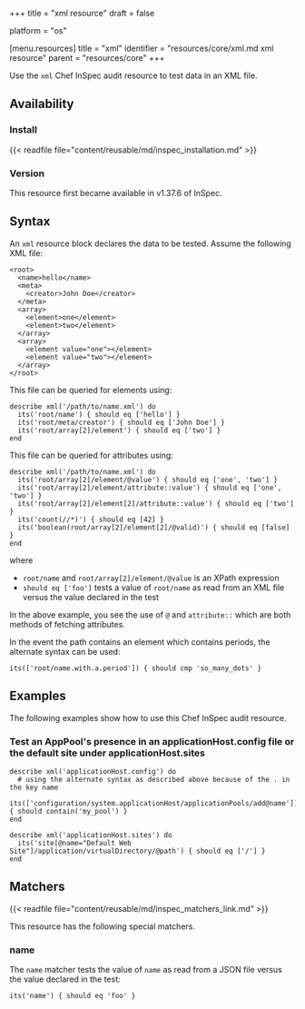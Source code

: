 +++
title = "xml resource"
draft = false

platform = "os"

[menu.resources]
    title = "xml"
    identifier = "resources/core/xml.md xml resource"
    parent = "resources/core"
+++

Use the `xml` Chef InSpec audit resource to test data in an XML file.

## Availability

### Install

{{< readfile file="content/reusable/md/inspec_installation.md" >}}

### Version

This resource first became available in v1.37.6 of InSpec.

## Syntax

An `xml` resource block declares the data to be tested. Assume the following XML file:

    <root>
      <name>hello</name>
      <meta>
        <creator>John Doe</creator>
      </meta>
      <array>
        <element>one</element>
        <element>two</element>
      </array>
      <array>
        <element value="one"></element>
        <element value="two"></element>
      </array>
    </root>

This file can be queried for elements using:

    describe xml('/path/to/name.xml') do
      its('root/name') { should eq ['hello'] }
      its('root/meta/creator') { should eq ['John Doe'] }
      its('root/array[2]/element') { should eq ['two'] }
    end

This file can be queried for attributes using:

    describe xml('/path/to/name.xml') do
      its('root/array[2]/element/@value') { should eq ['one', 'two'] }
      its('root/array[2]/element/attribute::value') { should eq ['one', 'two'] }
      its('root/array[2]/element[2]/attribute::value') { should eq ['two'] }
      its('count(//*)') { should eq [42] }
      its('boolean(root/array[2]/element[2]/@valid)') { should eq [false] }
    end

where

- `root/name` and `root/array[2]/element/@value` is an XPath expression
- `should eq ['foo']` tests a value of `root/name` as read from an XML file versus the value declared in the test

In the above example, you see the use of `@` and `attribute::` which are both methods of fetching attributes.

In the event the path contains an element which contains periods, the alternate syntax can be used:

    its(['root/name.with.a.period']) { should cmp 'so_many_dots' }

## Examples

The following examples show how to use this Chef InSpec audit resource.

### Test an AppPool's presence in an applicationHost.config file or the default site under applicationHost.sites

    describe xml('applicationHost.config') do
      # using the alternate syntax as described above because of the . in the key name
      its(['configuration/system.applicationHost/applicationPools/add@name']) { should contain('my_pool') }
    end

    describe xml('applicationHost.sites') do
      its('site[@name="Default Web Site"]/application/virtualDirectory/@path') { should eq ['/'] }
    end

## Matchers

{{< readfile file="content/reusable/md/inspec_matchers_link.md" >}}

This resource has the following special matchers.

### name

The `name` matcher tests the value of `name` as read from a JSON file versus the value declared in the test:

    its('name') { should eq 'foo' }
